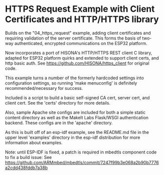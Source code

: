 # HTTPS Request Example with Client Certificates and HTTP/HTTPS library

Builds on the "04_https_request" example, adding client certificates and requiring validation of the server certificate.  This forms the basis of two-way authenticated, encrypted communications on the ESP32 platform.

Now incorporates a port of HISONA's HTTP/HTTPS REST client C library, adapted for ESP32 platform quirks and extended to support client certs, and http basic auth.  See https://github.com/HISONA/https_client for original code.


This example turns a number of the formerly hardcoded settings into configuration settings, so running 'make menuconfig' is definitely recommended/necessary for success.

Included is a script to build a basic self-signed CA cert, server cert, and client cert.  See the 'certs' directory for more details.

Also, sample Apache site configs are included for both a simple static content directory as well as the MakeIt Labs Flask/WSGI authentication backend.  These configs are in the 'apache' directory.


As this is built off of an esp-idf example, see the README.md file in the upper level 'examples' directory in the esp-idf distribution for more information about examples.

Note: until ESP-IDF is fixed, a patch is required in mbedtls component code to fix a build issue:
See https://github.com/ARMmbed/mbedtls/commit/7247f99b3e068a2b90b7776a2cdd438fddb7a38b
